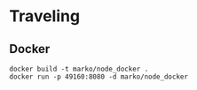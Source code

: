 # Traveling

## Docker
```
docker build -t marko/node_docker .
docker run -p 49160:8080 -d marko/node_docker
```